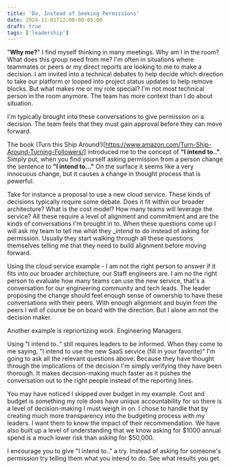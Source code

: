 ```yaml
---
title: 'Do, Instead of Seeking Permissions'
date: 2024-11-01T12:00:00-05:00
draft: true
tags: ['leadership']
---
```


"__Why me?__" I find myself thinking in many meetings. Why am I in the room? What does this group need from me? I'm often in situations where teammates or peers or my direct reports are looking to me to make a decision. I am invited into a technical debates to help decide which direction to take our platform or looped into project status updates to help remove blocks. But what makes me or my role special? I'm not most technical person in the room anymore. The team has more context than I do about situation.

I'm typically brought into these conversations to give permission on a decision. The team feels that they must gain approval before they can move forward. 

The book (Turn this Ship Around!)[https://www.amazon.com/Turn-Ship-Around-Turning-Followers/] introduced me to the concept of __"I intend to.."__. Simply put, when you find yourself asking permission from a person change the sentence to __"I intend to..."__ On the surface it seems like a very innocuous change, but it causes a change in thought process that is powerful.

Take for instance a proposal to use a new cloud service. These kinds of decisions typically require some debate. Does it fit within our broader architecture? What is the cost model? How many teams will leverage the service? All these require a level of alignment and commitment and are the kinds of conversations I'm brought in to. When these questions come up I will ask my team to tell me what they __intend_ to do instead of asking for permission. Usually they start walking through all these questions themselves telling me that they need to build alignment before moving forward. 

Using the cloud service example - I am not the right person to answer if it fits into our broader architecture, our Staff engineers are. I am no the right person to evaluate how many teams can use the new service, that's a conversation for our engineering community and tech leads. The leader proposing the change should feel enough sense of ownership to have these conversations with their peers. With enough alignment and buyin from the peers I will of course be on board with the direction. But I alone am not the decision maker.

Another example is repriortizing work. Engineering Managers 

Using "I intend to.." still requires leaders to be informed. When they come to me saying, "I intend to use the new SaaS service (fill in your favorite)" I'm going to ask all the relevant questions above. Because they have thought through the implications of the decision I'm simply verifying they have been thorough. It makes decision-making much faster as it pushes the conversation out to the right people instead of the reporting lines.

You may have noticed I skipped over budget in my example. Cost and budget is something my role does have unique accountability for so there is a level of decision-making I must weigh in on. I chose to handle that by creating much more transparency into the budgeting process with my leaders. I want them to know the impact of their recommendation. We have also built up a level of understanding that we know asking for $1000 annual spend is a much lower risk than asking for $50,000.

I encourage you to give "I intend to.." a try. Instead of asking for someone's permission try telling them what you intend to do. See what results you get.